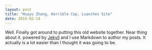 ```yaml
---
layout: post
title: "Huayu Zhang, Horrible Cop, Luanches Site"
date: 2015-02-14
---
```


Well. Finally got around to putting this old website together. Near thing about it. powered by [Jekyll](https://jekyllrb.com) and I
use Markdown to author my posts. It actually is a lot easier than I thought it was going to be.
